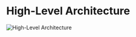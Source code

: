 # High-Level Architecture

![High-Level Architecture](https://github.com/karagulamos/jobsity-test/assets/16248072/062fe762-9eee-4159-a7ed-c6efc6f20f4e)
